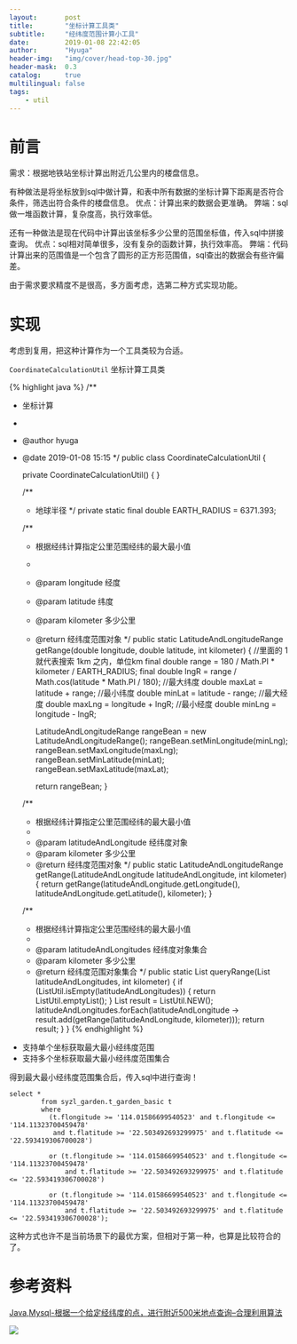 ```yaml
---
layout:       post
title:        "坐标计算工具类"
subtitle:     "经纬度范围计算小工具"
date:         2019-01-08 22:42:05
author:       "Hyuga"
header-img:   "img/cover/head-top-30.jpg"
header-mask:  0.3
catalog:      true
multilingual: false
tags:
    - util
---
```


# 前言

需求：根据地铁站坐标计算出附近几公里内的楼盘信息。

有种做法是将坐标放到sql中做计算，和表中所有数据的坐标计算下距离是否符合条件，筛选出符合条件的楼盘信息。
优点：计算出来的数据会更准确。
弊端：sql做一堆函数计算，复杂度高，执行效率低。

还有一种做法是现在代码中计算出该坐标多少公里的范围坐标值，传入sql中拼接查询。
优点：sql相对简单很多，没有复杂的函数计算，执行效率高。
弊端：代码计算出来的范围值是一个包含了圆形的正方形范围值，sql查出的数据会有些许偏差。

由于需求要求精度不是很高，多方面考虑，选第二种方式实现功能。

# 实现
考虑到复用，把这种计算作为一个工具类较为合适。

`CoordinateCalculationUtil` 坐标计算工具类

{% highlight java %}
/**
 * 坐标计算
 *
 * @author hyuga
 * @date 2019-01-08 15:15
 */
public class CoordinateCalculationUtil {

    private CoordinateCalculationUtil() {
    }

    /**
     * 地球半径
     */
    private static final double EARTH_RADIUS = 6371.393;

    /**
     * 根据经纬计算指定公里范围经纬的最大最小值
     *
     * @param longitude 经度
     * @param latitude  纬度
     * @param kilometer 多少公里
     * @return 经纬度范围对象
     */
    public static LatitudeAndLongitudeRange getRange(double longitude, double latitude, int kilometer) {
        //里面的 1 就代表搜索 1km 之内，单位km
        final double range = 180 / Math.PI * kilometer / EARTH_RADIUS;
        final double lngR = range / Math.cos(latitude * Math.PI / 180);
        //最大纬度
        double maxLat = latitude + range;
        //最小纬度
        double minLat = latitude - range;
        //最大经度
        double maxLng = longitude + lngR;
        //最小经度
        double minLng = longitude - lngR;

        LatitudeAndLongitudeRange rangeBean = new LatitudeAndLongitudeRange();
        rangeBean.setMinLongitude(minLng);
        rangeBean.setMaxLongitude(maxLng);
        rangeBean.setMinLatitude(minLat);
        rangeBean.setMaxLatitude(maxLat);

        return rangeBean;
    }

    /**
     * 根据经纬计算指定公里范围经纬的最大最小值
     *
     * @param latitudeAndLongitude 经纬度对象
     * @param kilometer            多少公里
     * @return 经纬度范围对象
     */
    public static LatitudeAndLongitudeRange getRange(LatitudeAndLongitude latitudeAndLongitude, int kilometer) {
        return getRange(latitudeAndLongitude.getLongitude(), latitudeAndLongitude.getLatitude(), kilometer);
    }

    /**
     * 根据经纬计算指定公里范围经纬的最大最小值
     *
     * @param latitudeAndLongitudes 经纬度对象集合
     * @param kilometer             多少公里
     * @return 经纬度范围对象集合
     */
    public static List<LatitudeAndLongitudeRange> queryRange(List<LatitudeAndLongitude> latitudeAndLongitudes, int kilometer) {
        if (ListUtil.isEmpty(latitudeAndLongitudes)) {
            return ListUtil.emptyList();
        }
        List<LatitudeAndLongitudeRange> result = ListUtil.NEW();
        latitudeAndLongitudes.forEach(latitudeAndLongitude -> result.add(getRange(latitudeAndLongitude, kilometer)));
        return result;
    }
}
{% endhighlight %}

- 支持单个坐标获取最大最小经纬度范围
- 支持多个坐标获取最大最小经纬度范围集合

得到最大最小经纬度范围集合后，传入sql中进行查询！

```
select *
        from syzl_garden.t_garden_basic t
        where
          (t.flongitude >= '114.01586699540523' and t.flongitude <= '114.11323700459478'
           and t.flatitude >= '22.503492693299975' and t.flatitude <= '22.593419306700028')

          or (t.flongitude >= '114.01586699540523' and t.flongitude <= '114.11323700459478'
              and t.flatitude >= '22.503492693299975' and t.flatitude <= '22.593419306700028')

          or (t.flongitude >= '114.01586699540523' and t.flongitude <= '114.11323700459478'
              and t.flatitude >= '22.503492693299975' and t.flatitude <= '22.593419306700028');
```

这种方式也许不是当前场景下的最优方案，但相对于第一种，也算是比较符合的了。

# 参考资料
[Java,Mysql-根据一个给定经纬度的点，进行附近500米地点查询–合理利用算法](https://www.cnblogs.com/zt007/p/6373722.html)

![](https://images2015.cnblogs.com/blog/1034021/201702/1034021-20170207133355432-51913608.png)
